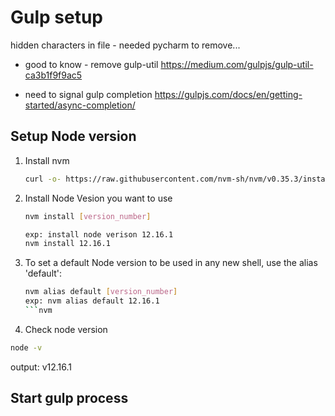# Gulp setup

hidden characters in file -  needed pycharm to remove...

- good to know - remove gulp-util
https://medium.com/gulpjs/gulp-util-ca3b1f9f9ac5

- need to signal gulp completion
https://gulpjs.com/docs/en/getting-started/async-completion/

## Setup Node version
1. Install nvm

    ```bash
    curl -o- https://raw.githubusercontent.com/nvm-sh/nvm/v0.35.3/install.sh | bash
    ```

1. Install Node Vesion you want to use

    ```bash
    nvm install [version_number]

    exp: install node verison 12.16.1
    nvm install 12.16.1
    ```

1. To set a default Node version to be used in any new shell, use the alias 'default':
    ```bash
    nvm alias default [version_number]
    exp: nvm alias default 12.16.1
    ```nvm

1. Check node version
```bash
node -v
```
output: v12.16.1


## Start gulp process
